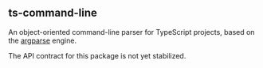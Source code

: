 ## ts-command-line

An object-oriented command-line parser for TypeScript projects,
based on the [argparse](https://www.npmjs.com/package/argparse)
engine.

The API contract for this package is not yet stabilized.
